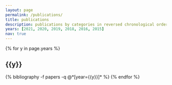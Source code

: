 ```yaml
---
layout: page
permalink: /publications/
title: publications
description: publications by categories in reversed chronological order. generated by jekyll-scholar. Click buttons to view abstracts, posters, and other files if available.
years: [2021, 2020, 2019, 2018, 2016, 2015]
nav: true
---
```


<div class="publications">

{% for y in page.years %}
  <h2 class="year">{{y}}</h2>
  {% bibliography -f papers -q @*[year={{y}}]* %}
{% endfor %}

</div>
